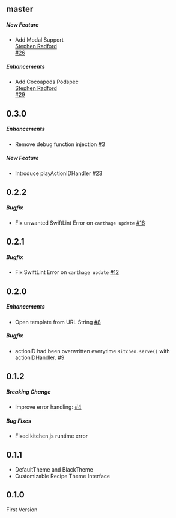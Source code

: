 ## master
##### New Feature
* Add Modal Support  
  [Stephen Radford](https://github.com/steve228uk)  
  [#26](https://github.com/toshi0383/TVMLKitchen/pull/26)

##### Enhancements
* Add Cocoapods Podspec  
  [Stephen Radford](https://github.com/steve228uk)  
  [#29](https://github.com/toshi0383/TVMLKitchen/pull/29)

## 0.3.0
##### Enhancements
* Remove debug function injection [#3](https://github.com/toshi0383/TVMLKitchen/issues/3)

##### New Feature
* Introduce playActionIDHandler [#23](https://github.com/toshi0383/TVMLKitchen/issues/23)

## 0.2.2
##### Bugfix
* Fix unwanted SwiftLint Error on `carthage update` [#16](https://github.com/toshi0383/TVMLKitchen/pull/16)

## 0.2.1
##### Bugfix
* Fix SwiftLint Error on `carthage update` [#12](https://github.com/toshi0383/TVMLKitchen/issues/12)

## 0.2.0
##### Enhancements
* Open template from URL String [#8](https://github.com/toshi0383/TVMLKitchen/pull/8)

##### Bugfix
* actionID had been overwritten everytime `Kitchen.serve()` with actionIDHandler. [#9](https://github.com/toshi0383/TVMLKitchen/issues/9)

## 0.1.2
##### Breaking Change
* Improve error handling: [#4](https://github.com/toshi0383/TVMLKitchen/issues/4)

##### Bug Fixes
* Fixed kitchen.js runtime error

## 0.1.1
* DefaultTheme and BlackTheme
* Customizable Recipe Theme Interface

## 0.1.0
First Version

